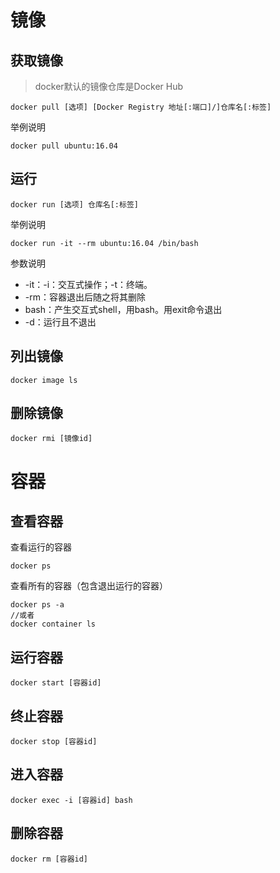# 镜像

## 获取镜像

> docker默认的镜像仓库是Docker Hub

```shell
docker pull [选项] [Docker Registry 地址[:端口]/]仓库名[:标签]
```

举例说明

```shell
docker pull ubuntu:16.04
```



## 运行

```shell
docker run [选项] 仓库名[:标签]
```

举例说明

```shell
docker run -it --rm ubuntu:16.04 /bin/bash
```

参数说明

- -it：-i：交互式操作；-t：终端。
- -rm：容器退出后随之将其删除
- bash：产生交互式shell，用bash。用exit命令退出
- -d：运行且不退出



## 列出镜像

```shell
docker image ls
```

## 删除镜像

```shell
docker rmi [镜像id]
```





# 容器

## 查看容器

查看运行的容器

```shell
docker ps
```

查看所有的容器（包含退出运行的容器）

```shell
docker ps -a
//或者
docker container ls
```

## 运行容器

```shell
docker start [容器id]
```

## 终止容器

```shell
docker stop [容器id]
```

## 进入容器

```shell
docker exec -i [容器id] bash
```

## 删除容器

```shell
docker rm [容器id]
```

